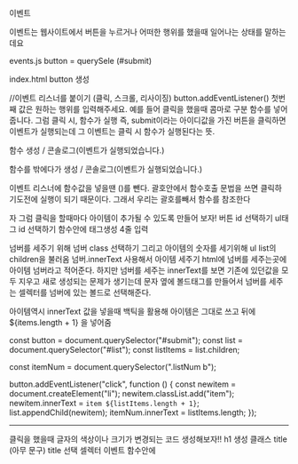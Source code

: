 이벤트

이벤트는 웹사이트에서 버튼을 누르거나 어떠한 행위를 했을때 일어나는 상태를 말하는데요

events.js
button = querySele (#submit)

index.html 
button 생성 

//이벤트 리스너를 붙이기 (클릭, 스크롤, 리사이징)
button.addEventListener()
첫번째 값은 원하는 행위를 입력해주세요. 예를 들어 클릭을 했을때
콤마로 구분
함수를 넣어줍니다.
그럼 클릭 시, 함수가 실행
즉, submit이라는 아이디값을 가진 버튼을 클릭하면 이벤트가 실행되는데 
그 이벤트는 클릭 시 함수가 실행된다는 뜻.

함수 생성 / 콘솔로그(이벤트가 실행되었습니다.)

함수를 밖에다가 생성 /  콘솔로그(이벤트가 실행되었습니다.)

이벤트 리스너에 함수값을 넣을땐 ()를 뺀다. 괄호안에서 함수호출 문법을 쓰면 클릭하기도전에
실행이 되기 때문이다. 그래서 우리는 괄호를빼서 함수를 참조한다

자 그럼 클릭을 할때마다 아이템이 추가될 수 있도록 만들어 보자!
버튼 id 선택하기
ul태그 id 선택하기
함수안에 태그생성 4줄 입력

넘버를 세주기 위해 넘버 class 선택하기
그리고 아이템의 숫자를 세기위해 ul list의 children을 불러옴
넘버.innerText 사용해서 아이템 세주기
html에 넘버를 세주는곳에 아이템 넘버라고 적어준다.
하지만 넘버를 세주는 innerText를 보면 기존에 있던값을 모두 지우고 새로 생성되는 문제가 생기는데
문자 옆에 볼드태그를 만들어서 넘버를 세주는 셀렉터를 넘버에 있는 볼드로 선택해준다.

아이템역시 innerText 값을 넣을때 백틱을 활용해 아이템은 그대로 쓰고 뒤에 ${items.length + 1}
을 넣어줌



const button = document.querySelector("#submit");
const list = document.querySelector("#list");
const listItems = list.children;

const itemNum = document.querySelector(".listNum b");

button.addEventListener("click", function () {
  const newitem = document.createElement("li");
  newitem.classList.add("item");
  newitem.innerText = `item ${listItems.length + 1}`;
  list.appendChild(newitem);
  itemNum.innerText = listItems.length;
});

-------------------------------
클릭을 했을때 글자의 색상이나 크기가 변경되는 코드 생성해보자!!
h1 생성 클래스 title (아무 문구)
title 선택 셀렉터
이벤트 함수안에 



